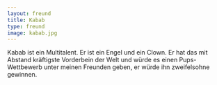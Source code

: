 ```yaml
---
layout: freund
title: Kabab
type: freund
image: kabab.jpg
---
```


Kabab ist ein Multitalent. Er ist ein Engel und ein Clown. Er hat das mit Abstand kräftigste Vorderbein der Welt und würde es einen Pups-Wettbewerb unter meinen Freunden geben, er würde ihn zweifelsohne gewinnen.
